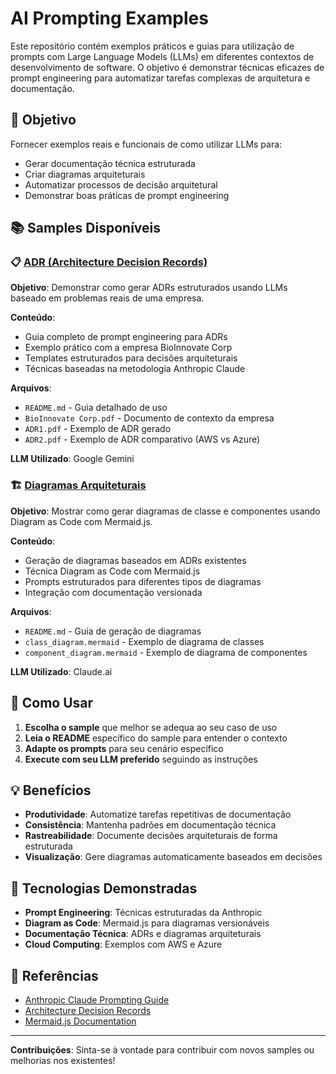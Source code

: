 # AI Prompting Examples

Este repositório contém exemplos práticos e guias para utilização de prompts com Large Language Models (LLMs) em diferentes contextos de desenvolvimento de software. O objetivo é demonstrar técnicas eficazes de prompt engineering para automatizar tarefas complexas de arquitetura e documentação.

## 🎯 Objetivo

Fornecer exemplos reais e funcionais de como utilizar LLMs para:
- Gerar documentação técnica estruturada
- Criar diagramas arquiteturais
- Automatizar processos de decisão arquitetural
- Demonstrar boas práticas de prompt engineering

## 📚 Samples Disponíveis

### 📋 [ADR (Architecture Decision Records)](samples/adr/)

**Objetivo**: Demonstrar como gerar ADRs estruturados usando LLMs baseado em problemas reais de uma empresa.

**Conteúdo**:
- Guia completo de prompt engineering para ADRs
- Exemplo prático com a empresa BioInnovate Corp
- Templates estruturados para decisões arquiteturais
- Técnicas baseadas na metodologia Anthropic Claude

**Arquivos**:
- `README.md` - Guia detalhado de uso
- `BioInnovate Corp.pdf` - Documento de contexto da empresa
- `ADR1.pdf` - Exemplo de ADR gerado
- `ADR2.pdf` - Exemplo de ADR comparativo (AWS vs Azure)

**LLM Utilizado**: Google Gemini

### 🏗️ [Diagramas Arquiteturais](samples/diagrams/)

**Objetivo**: Mostrar como gerar diagramas de classe e componentes usando Diagram as Code com Mermaid.js.

**Conteúdo**:
- Geração de diagramas baseados em ADRs existentes
- Técnica Diagram as Code com Mermaid.js
- Prompts estruturados para diferentes tipos de diagramas
- Integração com documentação versionada

**Arquivos**:
- `README.md` - Guia de geração de diagramas
- `class_diagram.mermaid` - Exemplo de diagrama de classes
- `component_diagram.mermaid` - Exemplo de diagrama de componentes

**LLM Utilizado**: Claude.ai

## 🚀 Como Usar

1. **Escolha o sample** que melhor se adequa ao seu caso de uso
2. **Leia o README** específico do sample para entender o contexto
3. **Adapte os prompts** para seu cenário específico
4. **Execute com seu LLM preferido** seguindo as instruções

## 💡 Benefícios

- **Produtividade**: Automatize tarefas repetitivas de documentação
- **Consistência**: Mantenha padrões em documentação técnica
- **Rastreabilidade**: Documente decisões arquiteturais de forma estruturada
- **Visualização**: Gere diagramas automaticamente baseados em decisões

## 🔧 Tecnologias Demonstradas

- **Prompt Engineering**: Técnicas estruturadas da Anthropic
- **Diagram as Code**: Mermaid.js para diagramas versionáveis
- **Documentação Técnica**: ADRs e diagramas arquiteturais
- **Cloud Computing**: Exemplos com AWS e Azure

## 📖 Referências

- [Anthropic Claude Prompting Guide](https://docs.anthropic.com/en/docs/build-with-claude/prompt-engineering/overview)
- [Architecture Decision Records](https://adr.github.io/)
- [Mermaid.js Documentation](https://mermaid.js.org/)

---

**Contribuições**: Sinta-se à vontade para contribuir com novos samples ou melhorias nos existentes!

